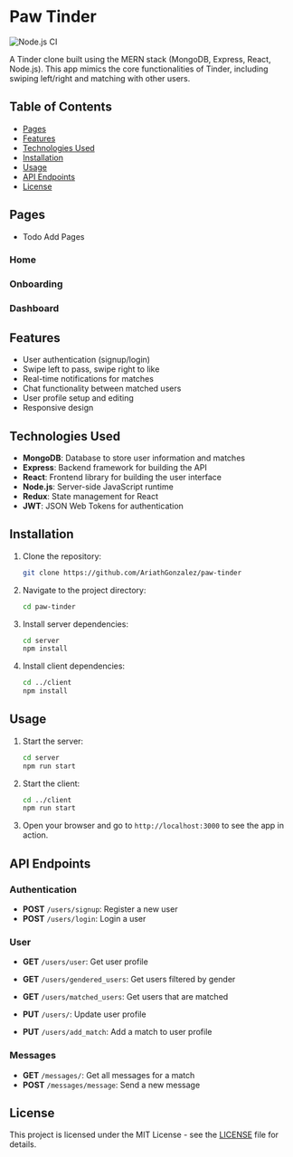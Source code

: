 # Paw Tinder

![Node.js CI](https://github.com/AriathGonzalez/paw-tinder/actions/workflows/node.js.yml/badge.svg)

A Tinder clone built using the MERN stack (MongoDB, Express, React, Node.js). This app mimics the core functionalities of Tinder, including swiping left/right and matching with other users.

## Table of Contents

- [Pages](#pages)
- [Features](#features)
- [Technologies Used](#technologies-used)
- [Installation](#installation)
- [Usage](#usage)
- [API Endpoints](#api-endpoints)
- [License](#license)

## Pages

- Todo Add Pages

### Home

### Onboarding

### Dashboard

## Features

- User authentication (signup/login)
- Swipe left to pass, swipe right to like
- Real-time notifications for matches
- Chat functionality between matched users
- User profile setup and editing
- Responsive design

## Technologies Used

- **MongoDB**: Database to store user information and matches
- **Express**: Backend framework for building the API
- **React**: Frontend library for building the user interface
- **Node.js**: Server-side JavaScript runtime
- **Redux**: State management for React
- **JWT**: JSON Web Tokens for authentication

## Installation

1. Clone the repository:
   ```sh
   git clone https://github.com/AriathGonzalez/paw-tinder
   ```
2. Navigate to the project directory:
   ```sh
   cd paw-tinder
   ```
3. Install server dependencies:
   ```sh
   cd server
   npm install
   ```
4. Install client dependencies:
   ```sh
   cd ../client
   npm install
   ```

## Usage

1. Start the server:
   ```sh
   cd server
   npm run start
   ```
2. Start the client:
   ```sh
   cd ../client
   npm run start
   ```
3. Open your browser and go to `http://localhost:3000` to see the app in action.

## API Endpoints

### Authentication

- **POST** `/users/signup`: Register a new user
- **POST** `/users/login`: Login a user

### User

- **GET** `/users/user`: Get user profile
- **GET** `/users/gendered_users`: Get users filtered by gender
- **GET** `/users/matched_users`: Get users that are matched

- **PUT** `/users/`: Update user profile
- **PUT** `/users/add_match`: Add a match to user profile

### Messages

- **GET** `/messages/`: Get all messages for a match
- **POST** `/messages/message`: Send a new message

## License

This project is licensed under the MIT License - see the [LICENSE](LICENSE) file for details.
